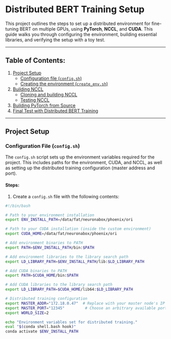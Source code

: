 # Distributed BERT Training Setup

This project outlines the steps to set up a distributed environment for fine-tuning BERT on multiple GPUs, using **PyTorch**, **NCCL**, and **CUDA**. This guide walks you through configuring the environment, building essential libraries, and verifying the setup with a toy test.

---

## Table of Contents:
1. [Project Setup](#project-setup)
   - [Configuration file (`config.sh`)](#configuration-file-configsh)
   - [Creating the environment (`create_env.sh`)](#creating-the-environment-create_envsh)
2. [Building NCCL](#building-nccl)
   - [Cloning and building NCCL](#cloning-and-building-nccl)
   - [Testing NCCL](#testing-nccl)
3. [Building PyTorch from Source](#building-pytorch-from-source)
4. [Final Test with Distributed BERT Training](#final-test-with-distributed-bert-training)

---

## Project Setup

### Configuration File (`config.sh`)

The `config.sh` script sets up the environment variables required for the project. This includes paths for the environment, CUDA, and NCCL, as well as setting up the distributed training configuration (master address and port).

#### Steps:
1. Create a `config.sh` file with the following contents:

```bash
#!/bin/bash

# Path to your environment installation
export ENV_INSTALL_PATH=/data/fat/neuronabox/phoenix/ori

# Path to your CUDA installation (inside the custom environment)
export CUDA_HOME=/data/fat/neuronabox/phoenix/ori

# Add environment binaries to PATH
export PATH=$ENV_INSTALL_PATH/bin:$PATH

# Add environment libraries to the library search path
export LD_LIBRARY_PATH=$ENV_INSTALL_PATH/lib:$LD_LIBRARY_PATH

# Add CUDA binaries to PATH
export PATH=$CUDA_HOME/bin:$PATH

# Add CUDA libraries to the library search path
export LD_LIBRARY_PATH=$CUDA_HOME/lib64:$LD_LIBRARY_PATH

# Distributed training configuration
export MASTER_ADDR="172.18.0.47"  # Replace with your master node's IP address
export MASTER_PORT="12345"         # Choose an arbitrary available port
export WORLD_SIZE=2

echo "Environment variables set for distributed training."
eval "$(conda shell.bash hook)"
conda activate $ENV_INSTALL_PATH
```
